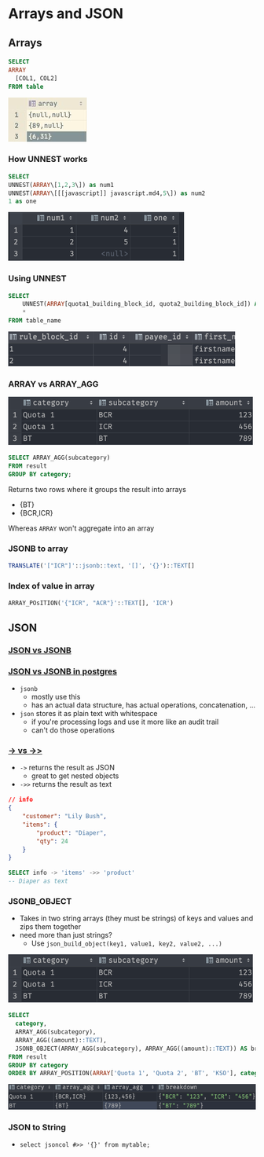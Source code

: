 # Arrays and JSON

## Arrays

```sql
SELECT
ARRAY
  [COL1, COL2]
FROM table
```

![63c31635f1c8fabd69f5224f1a32cc4e.png](../63c31635f1c8fabd69f5224f1a32cc4e.png)

### How UNNEST works

```sql
SELECT
UNNEST(ARRAY\[1,2,3\]) as num1
UNNEST(ARRAY\[[[javascript]] javascript.md4,5\]) as num2
1 as one
```

![4f091a049cccf838fa97c4f8ead2ce88.png](./4f091a049cccf838fa97c4f8ead2ce88.png)

### Using UNNEST

```sql
SELECT
    UNNEST(ARRAY[quota1_building_block_id, quota2_building_block_id]) AS rule_block_id,
    *
FROM table_name
```

![0d2b09974a338b8855490ef96c2d6960.png](./0d2b09974a338b8855490ef96c2d6960.png)

### ARRAY vs ARRAY_AGG

![8b5b109809e298c64f6dc0783b7c22d7.png](../../../8b5b109809e298c64f6dc0783b7c22d7.png)

```sql
SELECT ARRAY_AGG(subcategory)
FROM result
GROUP BY category;
```

Returns two rows where it groups the result into arrays

-   {BT}
-   {BCR,ICR}

Whereas `ARRAY` won't aggregate into an array

### JSONB to array

```sql
TRANSLATE('["ICR"]'::jsonb::text, '[]', '{}')::TEXT[]
```

### Index of value in array

```sql
ARRAY_POsITION('{"ICR", "ACR"}'::TEXT[], 'ICR')
```

## JSON

### [JSON vs JSONB](https://stackoverflow.com/a/39637548/8479344)

### [JSON vs JSONB in postgres](<[https://stackoverflow.com/a/39637548/8479344](https://stackoverflow.com/a/39637548/8479344)>)

-   `jsonb`
    -   mostly use this
    -   has an actual data structure, has actual operations, concatenation, …
-   `json` stores it as plain text with whitespace
    -   if you're processing logs and use it more like an audit trail
    -   can't do those operations

### [-> vs ->>](https://www.postgresqltutorial.com/postgresql-json/)

-   `->` returns the result as JSON
    -   great to get nested objects
-   `->>` returns the result as text

```json
// info
{
    "customer": "Lily Bush",
    "items": {
        "product": "Diaper",
        "qty": 24
    }
}
```

```sql
SELECT info -> 'items' ->> 'product'
-- Diaper as text
```

### JSONB_OBJECT

-   Takes in two string arrays (they must be strings) of keys and values and zips them together
-   need more than just strings?
    -   Use `json_build_object(key1, value1, key2, value2, ...)`

![8b5b109809e298c64f6dc0783b7c22d7.png](../../../8b5b109809e298c64f6dc0783b7c22d7.png)

```sql
SELECT
  category,
  ARRAY_AGG(subcategory),
  ARRAY_AGG((amount)::TEXT),
  JSONB_OBJECT(ARRAY_AGG(subcategory), ARRAY_AGG((amount)::TEXT)) AS breakdown
FROM result
GROUP BY category
ORDER BY ARRAY_POSITION(ARRAY['Quota 1', 'Quota 2', 'BT', 'KSO'], category)
```

![Image not found: ../0cbb118e22f89e2847dce5a70400860c.png](../../../0cbb118e22f89e2847dce5a70400860c.png)

### JSON to String

-   `select jsoncol #>> '{}' from mytable;`
